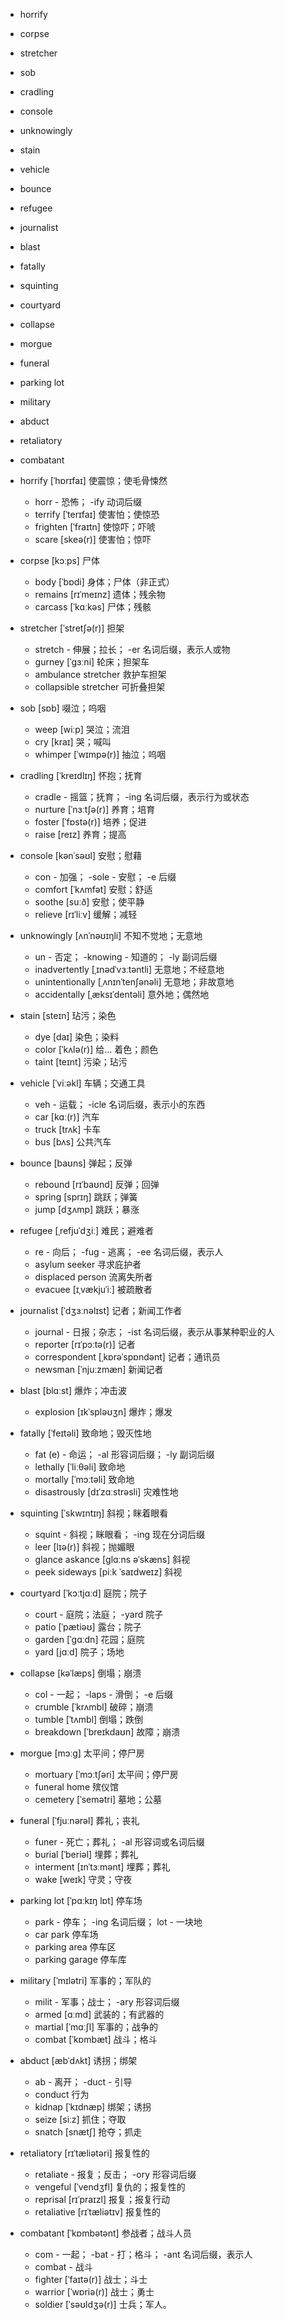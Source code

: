
- horrify
- corpse
- stretcher
- sob
- cradling
- console
- unknowingly
- stain
- vehicle
- bounce
- refugee
- journalist
- blast
- fatally
- squinting
- courtyard
- collapse
- morgue
- funeral
- parking lot
- military
- abduct
- retaliatory
- combatant


- horrify [ˈhɒrɪfaɪ] 使震惊；使毛骨悚然
    - horr - 恐怖； -ify 动词后缀
    - terrify [ˈterɪfaɪ] 使害怕；使惊恐
    - frighten [ˈfraɪtn] 使惊吓；吓唬
    - scare [skeə(r)] 使害怕；惊吓
- corpse [kɔːps] 尸体
    - body [ˈbɒdi] 身体；尸体（非正式）
    - remains [rɪˈmeɪnz] 遗体；残余物
    - carcass [ˈkɑːkəs] 尸体；残骸
- stretcher [ˈstretʃə(r)] 担架
    - stretch - 伸展；拉长； -er 名词后缀，表示人或物
    - gurney [ˈɡɜːni] 轮床；担架车
    - ambulance stretcher 救护车担架
    - collapsible stretcher 可折叠担架
- sob [sɒb] 啜泣；呜咽
    - weep [wiːp] 哭泣；流泪
    - cry [kraɪ] 哭；喊叫
    - whimper [ˈwɪmpə(r)] 抽泣；呜咽
- cradling [ˈkreɪdlɪŋ] 怀抱；抚育
    - cradle - 摇篮；抚育； -ing 名词后缀，表示行为或状态
    - nurture [ˈnɜːtʃə(r)] 养育；培育
    - foster [ˈfɒstə(r)] 培养；促进
    - raise [reɪz] 养育；提高
- console [kənˈsəʊl] 安慰；慰藉
    - con - 加强； -sole - 安慰； -e 后缀
    - comfort [ˈkʌmfət] 安慰；舒适
    - soothe [suːð] 安慰；使平静
    - relieve [rɪˈliːv] 缓解；减轻
- unknowingly [ʌnˈnəʊɪŋli] 不知不觉地；无意地
    - un - 否定； -knowing - 知道的； -ly 副词后缀
    - inadvertently [ˌɪnədˈvɜːtəntli] 无意地；不经意地
    - unintentionally [ˌʌnɪnˈtenʃənəli] 无意地；非故意地
    - accidentally [ˌæksɪˈdentəli] 意外地；偶然地
- stain [steɪn] 玷污；染色
    - dye [daɪ] 染色；染料
    - color [ˈkʌlə(r)] 给… 着色；颜色
    - taint [teɪnt] 污染；玷污
- vehicle [ˈviːəkl] 车辆；交通工具
    - veh - 运载； -icle 名词后缀，表示小的东西
    - car [kɑː(r)] 汽车
    - truck [trʌk] 卡车
    - bus [bʌs] 公共汽车
- bounce [baʊns] 弹起；反弹
    - rebound [rɪˈbaʊnd] 反弹；回弹
    - spring [sprɪŋ] 跳跃；弹簧
    - jump [dʒʌmp] 跳跃；暴涨
- refugee [ˌrefjuˈdʒiː] 难民；避难者
    - re - 向后； -fug - 逃离； -ee 名词后缀，表示人
    - asylum seeker 寻求庇护者
    - displaced person 流离失所者
    - evacuee [ɪˌvækjuˈiː] 被疏散者
- journalist [ˈdʒɜːnəlɪst] 记者；新闻工作者
    - journal - 日报；杂志； -ist 名词后缀，表示从事某种职业的人
    - reporter [rɪˈpɔːtə(r)] 记者
    - correspondent [ˌkɒrəˈspɒndənt] 记者；通讯员
    - newsman [ˈnjuːzmæn] 新闻记者
- blast [blɑːst] 爆炸；冲击波
    - explosion [ɪkˈspləʊʒn] 爆炸；爆发
- fatally [ˈfeɪtəli] 致命地；毁灭性地
    - fat (e) - 命运； -al 形容词后缀； -ly 副词后缀
    - lethally [ˈliːθəli] 致命地
    - mortally [ˈmɔːtəli] 致命地
    - disastrously [dɪˈzɑːstrəsli] 灾难性地
- squinting [ˈskwɪntɪŋ] 斜视；眯着眼看
    - squint - 斜视；眯眼看； -ing 现在分词后缀
    - leer [lɪə(r)] 斜视；抛媚眼
    - glance askance [ɡlɑːns əˈskæns] 斜视
    - peek sideways [piːk ˈsaɪdweɪz] 斜视
- courtyard [ˈkɔːtjɑːd] 庭院；院子
    - court - 庭院；法庭； -yard 院子
    - patio [ˈpætiəʊ] 露台；院子
    - garden [ˈɡɑːdn] 花园；庭院
    - yard [jɑːd] 院子；场地
- collapse [kəˈlæps] 倒塌；崩溃
    - col - 一起； -laps - 滑倒； -e 后缀
    - crumble [ˈkrʌmbl] 破碎；崩溃
    - tumble [ˈtʌmbl] 倒塌；跌倒
    - breakdown [ˈbreɪkdaʊn] 故障；崩溃
- morgue [mɔːɡ] 太平间；停尸房
    - mortuary [ˈmɔːtʃəri] 太平间；停尸房
    - funeral home 殡仪馆
    - cemetery [ˈsemətri] 墓地；公墓
- funeral [ˈfjuːnərəl] 葬礼；丧礼
    - funer - 死亡；葬礼； -al 形容词或名词后缀
    - burial [ˈberiəl] 埋葬；葬礼
    - interment [ɪnˈtɜːmənt] 埋葬；葬礼
    - wake [weɪk] 守灵；守夜
- parking lot [ˈpɑːkɪŋ lɒt] 停车场
    - park - 停车； -ing 名词后缀； lot - 一块地
    - car park 停车场
    - parking area 停车区
    - parking garage 停车库
- military [ˈmɪlətri] 军事的；军队的
    - milit - 军事；战士； -ary 形容词后缀
    - armed [ɑːmd] 武装的；有武器的
    - martial [ˈmɑːʃl] 军事的；战争的
    - combat [ˈkɒmbæt] 战斗；格斗
- abduct [æbˈdʌkt] 诱拐；绑架
    - ab - 离开； -duct - 引导
    - conduct 行为
    - kidnap [ˈkɪdnæp] 绑架；诱拐
    - seize [siːz] 抓住；夺取
    - snatch [snætʃ] 抢夺；抓走
- retaliatory [rɪˈtæliətəri] 报复性的
    - retaliate - 报复；反击； -ory 形容词后缀
    - vengeful [ˈvendʒfl] 复仇的；报复性的
    - reprisal [rɪˈpraɪzl] 报复；报复行动
    - retaliative [rɪˈtæliətɪv] 报复性的
- combatant [ˈkɒmbətənt] 参战者；战斗人员
    - com - 一起； -bat - 打；格斗； -ant 名词后缀，表示人
    - combat - 战斗
    - fighter [ˈfaɪtə(r)] 战士；斗士
    - warrior [ˈwɒriə(r)] 战士；勇士
    - soldier [ˈsəʊldʒə(r)] 士兵；军人。
